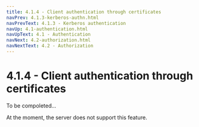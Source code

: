 ```yaml
---
title: 4.1.4 - Client authentication through certificates
navPrev: 4.1.3-kerberos-authn.html
navPrevText: 4.1.3 - Kerberos authentication
navUp: 4.1-authentication.html
navUpText: 4.1 - Authentication
navNext: 4.2-authorization.html
navNextText: 4.2 - Authorization
---
```


# 4.1.4 - Client authentication through certificates

To be compoleted...

At the moment, the server does not support this feature.